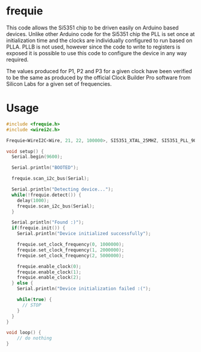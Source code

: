 frequie
=======

This code allows the Si5351 chip to be driven easily on Arduino based devices.
Unlike other Arduino code for the Si5351 chip the PLL is set once at initialization time and the clocks are individually configured to run based on PLLA.
PLLB is not used, however since the code to write to registers is exposed it is possible to use this code to configure the device in any way required.

The values produced for P1, P2 and P3 for a given clock have been verified to be the same as produced by the official Clock Builder Pro software from Silicon Labs for a given set of frequencies.

Usage
=====

```c++
#include <frequie.h>
#include <wirei2c.h>

Frequie<WireI2C<Wire, 21, 22, 100000>, SI5351_XTAL_25MHZ, SI5351_PLL_900MHZ, SI5351_DEVICE_ADDRESS, 3> frequie;

void setup() {
  Serial.begin(9600);

  Serial.println("BOOTED");

  frequie.scan_i2c_bus(Serial);

  Serial.println("Detecting device...");
  while(!frequie.detect()) {
    delay(1000);
    frequie.scan_i2c_bus(Serial);
  }

  Serial.println("Found :)");
  if(frequie.init()) {
    Serial.println("Device initialized successfully");

    frequie.set_clock_frequency(0, 1000000);
    frequie.set_clock_frequency(1, 2000000);
    frequie.set_clock_frequency(2, 5000000);

    frequie.enable_clock(0);
    frequie.enable_clock(1);
    frequie.enable_clock(2);
  } else {
    Serial.println("Device initialization failed :(");

    while(true) {
      // STOP
    }  
  }
}

void loop() {
    // do nothing
}
```

